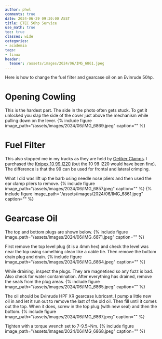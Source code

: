 ```yaml
---
author: phwl
comments: true
date: 2024-06-29 09:30:00 AEST
title: ETEC 50hp Service
use_math: true
toc: true
classes: wide
categories:
- academia
tags:
- linux
header:
  teaser: /assets/images/2024/06/IMG_6861.jpeg
---
```


Here is how to change the fuel filter and gearcase oil on an Evinrude 50hp.

# Opening Cowling
This is the hardest part. The side in the photo often gets stuck. To get it unlocked you slap the side of the cover just above the mechanism while pulling down on the lever.
{% include figure image_path="/assets/images/2024/06/IMG_6869.jpeg" caption="" %}

# Fuel Filter
This also stopped me in my tracks as they are held by [Oetiker Clamps](https://www.oetiker.com/). I purchased the [Knipex 10 99 I220](https://www.knipex.com/products/special-pliers/ear-clamp-pliers/ear-clamp-pliers/1099I220) (but the 10 98 I220 would have been fine). The difference is that the 99 can be used for frontal and lateral crimping.

What I did was lift up the barb using needle nose pliers and then used the ear clamp pliers to remove.
{% include figure image_path="/assets/images/2024/06/IMG_6857.jpeg" caption="" %}
{% include figure image_path="/assets/images/2024/06/IMG_6861.jpeg" caption="" %}

# Gearcase Oil
The top and bottom plugs are shown below.
{% include figure image_path="/assets/images/2024/06/IMG_6871.jpeg" caption="" %}

First remove the top level plug (it is a 4mm hex) and check the level was near the top using something clean like a cable tie. Then remove the bottom drain plug and drain.
{% include figure image_path="/assets/images/2024/06/IMG_6864.jpeg" caption="" %}

While draining, inspect the plugs. They are magnetised so any fuzz is bad. Also check for water contamination. After everything has drained, remove the seals from the plug areas.
{% include figure image_path="/assets/images/2024/06/IMG_6865.jpeg" caption="" %}

The oil should be Evinrude HPF XR gearcase lubricant.
I pump a little new oil in and let it run out to remove the last of the old oil.
Then fill until it comes out the top. When it does, screw in the top plug (with new seal) and then the bottom.
{% include figure image_path="/assets/images/2024/06/IMG_6867.jpeg" caption="" %}

Tighten with a torque wrench set to 7-9.5~Nm.
{% include figure image_path="/assets/images/2024/06/IMG_6868.jpeg" caption="" %}

